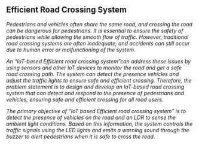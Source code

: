 <h2>Efficient Road Crossing System </h2>
<p><i>Pedestrians and vehicles often share the same road, and crossing the road can be dangerous for
pedestrians. It is essential to ensure the safety of pedestrians while allowing the smooth flow of
traffic. However, traditional road crossing systems are often inadequate, and accidents can still
occur due to human error or malfunctioning of the system.<br>
  
An “IoT-based Efficient road crossing system”can address these issues by using sensors and
other IoT devices to monitor the road and get a safe road crossing path. The system can detect the
presence vehicles and adjust the traffic lights to ensure safe and efficient crossing. Therefore, the
problem statement is to design and develop an IoT-based road crossing system that can detect and
respond to the presence of pedestrians and vehicles, ensuring safe and efficient crossing for all
road users.<br>

The primary objective of “IoT based Efficient road crossing system” is to detect the presence of
vehicles on the road and an LDR to sense the ambient light conditions. Based on this information,
the system controls the traffic signals using the LED lights and emits a warning sound through the
buzzer to alert pedestrians when it is safe to cross the road.</i></p>
